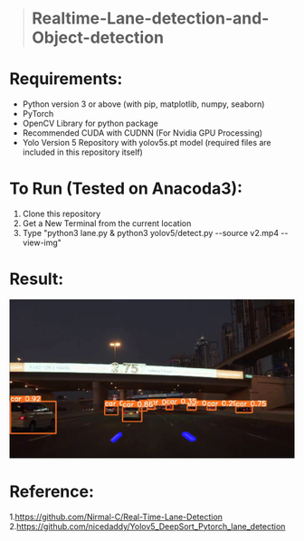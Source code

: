 ># Realtime-Lane-detection-and-Object-detection

# Requirements:

* Python version 3 or above (with pip, matplotlib, numpy, seaborn)
* PyTorch
* OpenCV Library for python package
* Recommended CUDA with CUDNN (For Nvidia GPU Processing)
* Yolo Version 5 Repository with yolov5s.pt model (required files are included in this repository itself) 

# To Run (Tested on Anacoda3):

1. Clone this repository
2. Get a New Terminal from the current location
3. Type "python3 lane.py & python3 yolov5/detect.py --source v2.mp4 --view-img"

# Result:

![Screenshot 1](results/img_test.png)

# Reference:

1.https://github.com/Nirmal-C/Real-Time-Lane-Detection
2.https://github.com/nicedaddy/Yolov5_DeepSort_Pytorch_lane_detection


